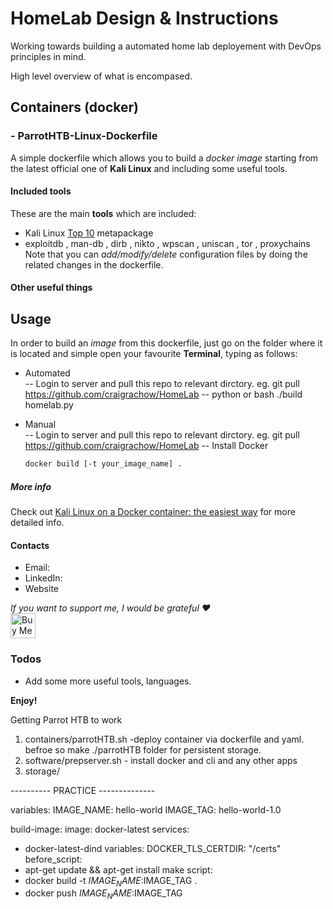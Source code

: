 # HomeLab Design & Instructions
Working towards building a automated home lab deployement with DevOps principles in mind.  

High level overview of what is encompased. 

## Containers (docker)

### - ParrotHTB-Linux-Dockerfile  
A simple dockerfile which allows you to build a _docker image_ starting from the latest official one of **Kali Linux** and including some useful tools.  
#### Included tools  
These are the main **tools** which are included:
- Kali Linux [Top 10](https://tools.kali.org/kali-metapackages) metapackage
- exploitdb , man-db , dirb , nikto , wpscan , uniscan , tor , proxychains  
Note that you can _add/modify/delete_ configuration files by doing the related changes in the dockerfile.
#### Other useful things  

  

## Usage  
In order to build an _image_ from this dockerfile, just go on the folder where it is located and simple open your favourite **Terminal**, typing as follows:
- Automated  
 -- Login to server and pull this repo to relevant dirctory. eg. git pull https://github.com/craigrachow/HomeLab
 -- python or bash ./build homelab.py

- Manual  
 -- Login to server and pull this repo to relevant dirctory. eg. git pull https://github.com/craigrachow/HomeLab
 -- Install Docker 
  ```sh
  docker build [-t your_image_name] .
  ```




##### More info

Check out [Kali Linux on a Docker container: the easiest way](https://tsumarios.github.io/blog/2022/09/17/kali-linux-docker-container/) for more detailed info.

#### Contacts  
- Email: 
- LinkedIn: 
- Website

_If you want to support me, I would be grateful ❤️_  
<a href="https://www.buymeacoffee.com/craigrachow" target="_blank"><img
        src="https://cdn.buymeacoffee.com/buttons/default-orange.png" alt="Buy Me A Coffee" height="40"></a>

### Todos  
- Add some more useful tools, languages.

**Enjoy!**

Getting Parrot HTB to work
1. containers/parrotHTB.sh -deploy container via dockerfile and yaml. befroe so make ./parrotHTB folder for persistent storage. 
2. software/prepserver.sh - install docker and cli and any other apps
3. storage/


---------- PRACTICE --------------

variables:
  IMAGE_NAME: hello-world
  IMAGE_TAG: hello-world-1.0
  
build-image:
  image: docker-latest
  services:
   - docker-latest-dind
variables:
  DOCKER_TLS_CERTDIR: "/certs"
before_script: 
  - apt-get update && apt-get install make
script:
  - docker build -t $IMAGE_NAME:$IMAGE_TAG .
  - docker push $IMAGE_NAME:$IMAGE_TAG
    
